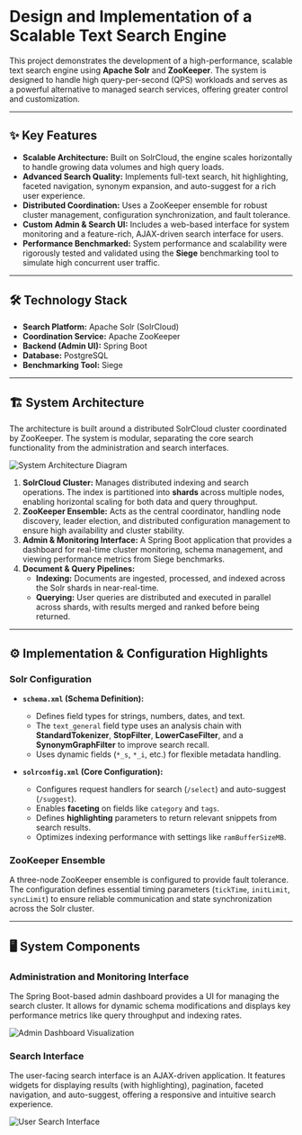 # Design and Implementation of a Scalable Text Search Engine

This project demonstrates the development of a high-performance, scalable text search engine using **Apache Solr** and **ZooKeeper**. The system is designed to handle high query-per-second (QPS) workloads and serves as a powerful alternative to managed search services, offering greater control and customization.

---

## ✨ Key Features

* **Scalable Architecture:** Built on SolrCloud, the engine scales horizontally to handle growing data volumes and high query loads.
* **Advanced Search Quality:** Implements full-text search, hit highlighting, faceted navigation, synonym expansion, and auto-suggest for a rich user experience.
* **Distributed Coordination:** Uses a ZooKeeper ensemble for robust cluster management, configuration synchronization, and fault tolerance.
* **Custom Admin & Search UI:** Includes a web-based interface for system monitoring and a feature-rich, AJAX-driven search interface for users.
* **Performance Benchmarked:** System performance and scalability were rigorously tested and validated using the **Siege** benchmarking tool to simulate high concurrent user traffic.

---

## 🛠️ Technology Stack

* **Search Platform:** Apache Solr (SolrCloud)
* **Coordination Service:** Apache ZooKeeper
* **Backend (Admin UI):** Spring Boot
* **Database:** PostgreSQL
* **Benchmarking Tool:** Siege

---

## 🏗️ System Architecture

The architecture is built around a distributed SolrCloud cluster coordinated by ZooKeeper. The system is modular, separating the core search functionality from the administration and search interfaces.

![System Architecture Diagram](assets/image_1745844625115_0.png)

1.  **SolrCloud Cluster:** Manages distributed indexing and search operations. The index is partitioned into **shards** across multiple nodes, enabling horizontal scaling for both data and query throughput.
2.  **ZooKeeper Ensemble:** Acts as the central coordinator, handling node discovery, leader election, and distributed configuration management to ensure high availability and cluster stability.
3.  **Admin & Monitoring Interface:** A Spring Boot application that provides a dashboard for real-time cluster monitoring, schema management, and viewing performance metrics from Siege benchmarks.
4.  **Document & Query Pipelines:**
    * **Indexing:** Documents are ingested, processed, and indexed across the Solr shards in near-real-time.
    * **Querying:** User queries are distributed and executed in parallel across shards, with results merged and ranked before being returned.

---

## ⚙️ Implementation & Configuration Highlights

### Solr Configuration

* **`schema.xml` (Schema Definition):**
    * Defines field types for strings, numbers, dates, and text.
    * The `text_general` field type uses an analysis chain with **StandardTokenizer**, **StopFilter**, **LowerCaseFilter**, and a **SynonymGraphFilter** to improve search recall.
    * Uses dynamic fields (`*_s`, `*_i`, etc.) for flexible metadata handling.

* **`solrconfig.xml` (Core Configuration):**
    * Configures request handlers for search (`/select`) and auto-suggest (`/suggest`).
    * Enables **faceting** on fields like `category` and `tags`.
    * Defines **highlighting** parameters to return relevant snippets from search results.
    * Optimizes indexing performance with settings like `ramBufferSizeMB`.

### ZooKeeper Ensemble

A three-node ZooKeeper ensemble is configured to provide fault tolerance. The configuration defines essential timing parameters (`tickTime`, `initLimit`, `syncLimit`) to ensure reliable communication and state synchronization across the Solr cluster.

---

## 🖥️ System Components

### Administration and Monitoring Interface

The Spring Boot-based admin dashboard provides a UI for managing the search cluster. It allows for dynamic schema modifications and displays key performance metrics like query throughput and indexing rates.

![Admin Dashboard Visualization](assets/image_1745833271054_0.png)

### Search Interface

The user-facing search interface is an AJAX-driven application. It features widgets for displaying results (with highlighting), pagination, faceted navigation, and auto-suggest, offering a responsive and intuitive search experience.

![User Search Interface](assets/image_1745836671405_0.png)
